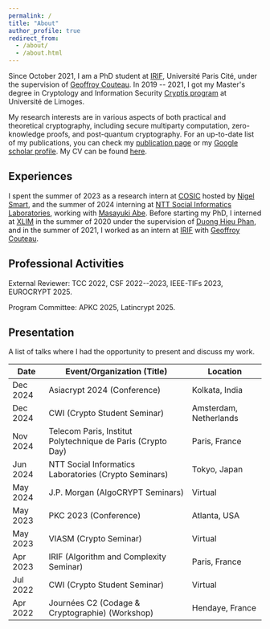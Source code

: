 ```yaml
---
permalink: /
title: "About"
author_profile: true
redirect_from: 
  - /about/
  - /about.html
---
```


Since October 2021, I am a PhD student at [IRIF](https://www.irif.fr/), Université Paris Cité, under the supervision of [Geoffroy Couteau](https://geoffroycouteau.github.io/). In 2019 -- 2021, I got my Master's degree in Cryptology and Information Security [Cryptis program](https://www.cryptis.fr/) at Université de Limoges. 

My research interests are in various aspects of both practical and theoretical cryptography, including secure multiparty computation, zero-knowledge proofs, and post-quantum cryptography. For an up-to-date list of my publications, you can check my [publication page](https://dungbui15.github.io/publications/) or my [Google scholar profile](https://scholar.google.com/citations?user=StGOHMUAAAAJ&hl=en&authuser=1). My CV can be found [here](/files/PhD_CV.pdf).

## Experiences
I spent the summer of 2023 as a research intern at [COSIC](https://www.esat.kuleuven.be/cosic/) hosted by [Nigel Smart](https://nigelsmart.github.io/), and the summer of 2024 interning at [NTT Social Informatics Laboratories](https://www.rd.ntt/e/sil/), working with [Masayuki Abe](https://security-kouza.github.io/nanacov/). Before starting my PhD, I interned at [XLIM](https://www.xlim.fr/en) in the summer of 2020 under the supervision of [Duong Hieu Phan](https://www.di.ens.fr/users/phan/index.html),  and in the summer of 2021, I worked as an intern at [IRIF](https://www.irif.fr/) with [Geoffroy Couteau](https://geoffroycouteau.github.io/). 



## Professional Activities
External Reviewer: TCC 2022, CSF 2022--2023, IEEE-TIFs 2023, EUROCRYPT 2025.

Program Committee: APKC 2025, Latincrypt 2025. 


## Presentation
A list of talks where I had the opportunity to present and discuss my work.

| Date        | Event/Organization (Title)                                   | Location              |
|-------------|--------------------------------------------------------------|-----------------------|
| Dec 2024    | Asiacrypt 2024 (Conference)                                  | Kolkata, India        |
| Dec 2024    | CWI (Crypto Student Seminar)                                 | Amsterdam, Netherlands|
| Nov 2024    | Telecom Paris, Institut Polytechnique de Paris (Crypto Day)  | Paris, France         |
| Jun 2024    | NTT Social Informatics Laboratories (Crypto Seminars)        | Tokyo, Japan          |
| May 2024    | J.P. Morgan (AlgoCRYPT Seminars)                             | Virtual               |
| May 2023    | PKC 2023 (Conference)                                       | Atlanta, USA          |
| May 2023    | VIASM (Crypto Seminar)                                      | Virtual               |
| Apr 2023    | IRIF (Algorithm and Complexity Seminar)                      | Paris, France         |
| Jul 2022    | CWI (Crypto Student Seminar)                                 | Virtual               |
| Apr 2022    | Journées C2 (Codage & Cryptographie) (Workshop)              | Hendaye, France       |
